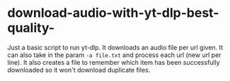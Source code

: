 # download-audio-with-yt-dlp-best-quality-
Just a basic script to run yt-dlp. It downloads an audio file per url given. It can also take in the param `-a file.txt` and process each url (new url per line). It also creates a file to remember which item has been successfully downloaded so it won't download duplicate files.
